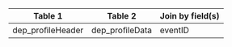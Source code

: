 |Table 1|Table 2|Join by field(s)|
|-------------------------|--------------------------------|---------------|
|dep_proﬁleHeader|dep_proﬁleData|eventID|